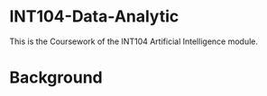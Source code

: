 # INT104-Data-Analytic
This is the Coursework of the INT104 Artificial Intelligence module.
# Background
